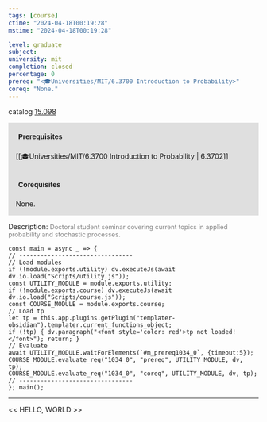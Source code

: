 ```yaml
---
tags: [course]
ctime: "2024-04-18T00:19:28"
mstime: "2024-04-18T00:19:28"

level: graduate
subject: 
university: mit
completion: closed
percentage: 0
prereq: "<🎓Universities/MIT/6.3700 Introduction to Probability>"
coreq: "None."
---
```


catalog [15.098](http://student.mit.edu/catalog/m15a.html#15.098)

<span style="display: block; padding: 15px; background-color: rgb(100, 100, 100, 0.2);"><font id="m_prereq1034_0" style="display: block; font-family: Arial, sans-serif; font-weight: bold; padding: 5px">Prerequisites</font><br><span id="prereq1034_0">[[🎓Universities/MIT/6.3700 Introduction to Probability | 6.3702]]</span></span>
<span style="display: block; padding: 15px; background-color: rgb(100, 100, 100, 0.2);"><font id="m_coreq1034_0" style="display: block; font-family: Arial, sans-serif; font-weight: bold; padding: 5px">Corequisites</font><br><span id="coreq1034_0">None.</span></span>

<font style="">Description:</font>
<font style="color: grey; font-size: 0.8rem;">Doctoral student seminar covering current topics in applied probability and stochastic processes.</font>

```dataviewjs
const main = async _ => {
// --------------------------------
// Load modules
if (!module.exports.utility) dv.executeJs(await dv.io.load("Scripts/utility.js"));
const UTILITY_MODULE = module.exports.utility;
if (!module.exports.course) dv.executeJs(await dv.io.load("Scripts/course.js"));
const COURSE_MODULE = module.exports.course;
// Load tp
let tp = this.app.plugins.getPlugin("templater-obsidian").templater.current_functions_object;
if (!tp) { dv.paragraph("<font style='color: red'>tp not loaded!</font>"); return; }
// Evaluate
await UTILITY_MODULE.waitForElements(`#m_prereq1034_0`, {timeout:5});
COURSE_MODULE.evaluate_req("1034_0", "prereq", UTILITY_MODULE, dv, tp);
COURSE_MODULE.evaluate_req("1034_0", "coreq", UTILITY_MODULE, dv, tp);
// --------------------------------
}; main();
```

---

<< HELLO, WORLD >>
